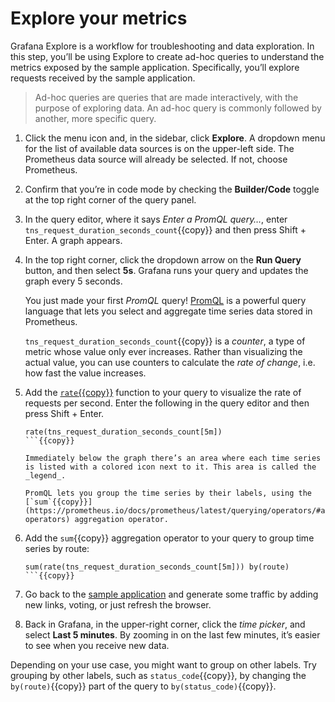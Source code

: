 # Explore your metrics

Grafana Explore is a workflow for troubleshooting and data exploration. In this step, you’ll be using Explore to create ad-hoc queries to understand the metrics exposed by the sample application. Specifically, you’ll explore requests received by the sample application.

> Ad-hoc queries are queries that are made interactively, with the purpose of exploring data. An ad-hoc query is commonly followed by another, more specific query.
1. Click the menu icon and, in the sidebar, click **Explore**. A dropdown menu for the list of available data sources is on the upper-left side. The Prometheus data source will already be selected. If not, choose Prometheus.

1. Confirm that you’re in code mode by checking the **Builder/Code** toggle at the top right corner of the query panel.

1. In the query editor, where it says _Enter a PromQL query…_, enter `tns_request_duration_seconds_count`{{copy}} and then press Shift + Enter.
   A graph appears.

1. In the top right corner, click the dropdown arrow on the **Run Query** button, and then select **5s**. Grafana runs your query and updates the graph every 5 seconds.

   You just made your first _PromQL_ query! [PromQL](https://prometheus.io/docs/prometheus/latest/querying/basics/) is a powerful query language that lets you select and aggregate time series data stored in Prometheus.

   `tns_request_duration_seconds_count`{{copy}} is a _counter_, a type of metric whose value only ever increases. Rather than visualizing the actual value, you can use counters to calculate the _rate of change_, i.e. how fast the value increases.

1. Add the [`rate`{{copy}}](https://prometheus.io/docs/prometheus/latest/querying/functions/#rate) function to your query to visualize the rate of requests per second. Enter the following in the query editor and then press Shift + Enter.

   ```
   rate(tns_request_duration_seconds_count[5m])
   ```{{copy}}

   Immediately below the graph there’s an area where each time series is listed with a colored icon next to it. This area is called the _legend_.

   PromQL lets you group the time series by their labels, using the [`sum`{{copy}}](https://prometheus.io/docs/prometheus/latest/querying/operators/#aggregation-operators) aggregation operator.

1. Add the `sum`{{copy}} aggregation operator to your query to group time series by route:

   ```
   sum(rate(tns_request_duration_seconds_count[5m])) by(route)
   ```{{copy}}

1. Go back to the [sample application]({{TRAFFIC_HOST1_8081}}) and generate some traffic by adding new links, voting, or just refresh the browser.

1. Back in Grafana, in the upper-right corner, click the _time picker_, and select **Last 5 minutes**. By zooming in on the last few minutes, it’s easier to see when you receive new data.

Depending on your use case, you might want to group on other labels. Try grouping by other labels, such as `status_code`{{copy}}, by changing the `by(route)`{{copy}} part of the query to `by(status_code)`{{copy}}.
